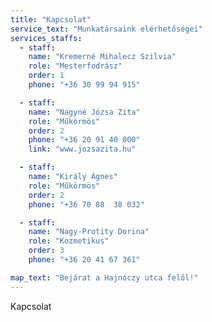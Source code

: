 ```yaml
---
title: "Kapcsolat"
service_text: "Munkatársaink elérhetőségei"
services_staffs:
  - staff:
    name: "Kremerné Mihalecz Szilvia"
    role: "Mesterfodrász"
    order: 1
    phone: "+36 30 99 94 915"

  - staff:
    name: "Nagyné Józsa Zita"
    role: "Műkörmös"
    order: 2
    phone: "+36 20 91 40 000"
    link: "www.jozsazita.hu"

  - staff:
    name: "Király Ágnes"
    role: "Műkörmös"
    order: 2
    phone: "+36 70 88  38 032"

  - staff:
    name: "Nagy-Protity Dorina"
    role: "Kozmetikus"
    order: 3
    phone: "+36 20 41 67 361"

map_text: "Bejárat a Hajnóczy utca felől!"
---
```


Kapcsolat
